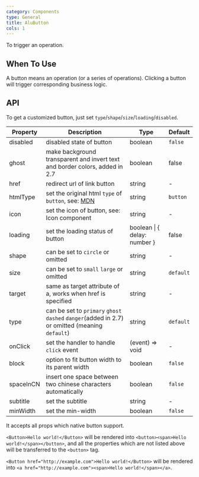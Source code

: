 ```yaml
---
category: Components
type: General
title: AluButton
cols: 1
---
```


To trigger an operation.

## When To Use

A button means an operation (or a series of operations). Clicking a button will trigger corresponding business logic.

## API

To get a customized button, just set `type`/`shape`/`size`/`loading`/`disabled`.

| Property | Description | Type | Default |
| -------- | ----------- | ---- | ------- |
| disabled | disabled state of button | boolean | `false` |
| ghost | make background transparent and invert text and border colors, added in 2.7 | boolean | false |
| href | redirect url of link button | string | - |
| htmlType | set the original html `type` of `button`, see: [MDN](https://developer.mozilla.org/en-US/docs/Web/HTML/Element/button#attr-type) | string | `button` |
| icon | set the icon of button, see: Icon component | string | - |
| loading | set the loading status of button | boolean \| { delay: number } | false |
| shape | can be set to `circle` or omitted | string | - |
| size | can be set to `small` `large` or omitted | string | `default` |
| target | same as target attribute of a, works when href is specified | string | - |
| type | can be set to `primary` `ghost` `dashed` `danger`(added in 2.7) or omitted (meaning `default`) | string | `default` |
| onClick | set the handler to handle `click` event | (event) => void | - |
| block | option to fit button width to its parent width | boolean | `false` |
| spaceInCN | insert one space between two chinese characters automatically | boolean | `false` |
| subtitle | set the subtitle | string | - |
| minWidth | set the min-width | boolean | `false` |

It accepts all props which native button support.

`<Button>Hello world!</Button>` will be rendered into `<button><span>Hello world!</span></button>`, and all the properties which are not listed above will be transferred to the `<button>` tag.

`<Button href="http://example.com">Hello world!</Button>` will be rendered into `<a href="http://example.com"><span>Hello world!</span></a>`.

<style>
[id^=components-alu-button-demo-] .alu-btn {
  margin-right: 8px;
  margin-bottom: 12px;
}
[id^=components-alu-button-demo-] .alu-btn-group > .alu-btn,
[id^=components-alu-button-demo-] .alu-btn-group > span > .alu-btn {
  margin-right: 0;
}
</style>
